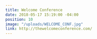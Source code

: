 ```yaml
---
title: Welcome Conference
date: 2018-05-17 15:19:00 -04:00
position: 10
image: "/uploads/WELCOME_CONF.jpg"
link: http://thewelcomeconference.com/
---
```


